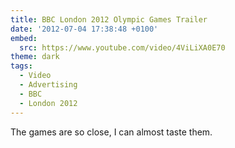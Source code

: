 ```yaml
---
title: BBC London 2012 Olympic Games Trailer
date: '2012-07-04 17:38:48 +0100'
embed:
  src: https://www.youtube.com/video/4ViLiXA0E70
theme: dark
tags:
  - Video
  - Advertising
  - BBC
  - London 2012
---
```

The games are so close, I can almost taste them.
